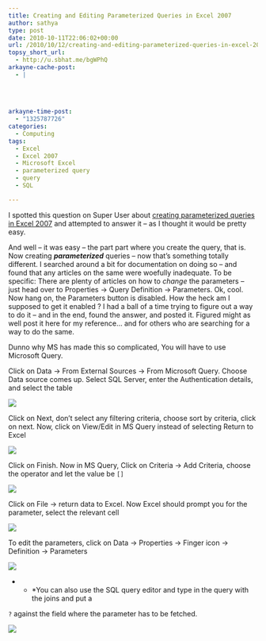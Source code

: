 ```yaml
---
title: Creating and Editing Parameterized Queries in Excel 2007
author: sathya
type: post
date: 2010-10-11T22:06:02+00:00
url: /2010/10/12/creating-and-editing-parameterized-queries-in-excel-2007/
topsy_short_url:
  - http://u.sbhat.me/bgWPhQ
arkayne-cache-post:
  - |
    
    
    
    
arkayne-time-post:
  - "1325787726"
categories:
  - Computing
tags:
  - Excel
  - Excel 2007
  - Microsoft Excel
  - parameterized query
  - query
  - SQL

---
```

I spotted this question on Super User about <a href="http://superuser.com/q/197453/4377" target="_blank">creating parameterized queries in Excel 2007</a> and attempted to answer it &#8211; as I thought it would be pretty easy.

And well &#8211; it was easy &#8211; the part part where you create the query, that is. Now creating _**parameterized**_ queries &#8211; now that&#8217;s something totally different. I searched around a bit for documentation on doing so &#8211; and found that any articles on the same were woefully inadequate. To be specific: There are plenty of articles on how to _change_ the parameters &#8211; just head over to Properties -> Query Definition -> Parameters. Ok, cool. Now hang on, the Parameters button is disabled. How the heck am I supposed to get it enabled ? I had a ball of a time trying to figure out a way to do it &#8211; and in the end, found the answer, and posted it. Figured might as well post it here for my reference&#8230; and for others who are searching for a way to do the same.

<!--more-->

Dunno why MS has made this so complicated, You will have to use Microsoft Query.

Click on Data -> From External Sources -> From Microsoft Query. Choose Data source comes up. Select SQL Server, enter the Authentication details, and select the table

![][1] 

Click on Next, don&#8217;t select any filtering criteria, choose sort by criteria, click on next. Now, click on View/Edit in MS Query instead of selecting Return to Excel

![][2] 

Click on Finish. Now in MS Query, Click on Criteria -> Add Criteria, choose the operator and let the value be `[]`

![][3] 

Click on File -> return data to Excel. Now Excel should prompt you for the parameter, select the relevant cell

![][4] 

To edit the parameters, click on Data -> Properties -> Finger icon -> Definition -> Parameters

![][5] 

* * *You can also use the SQL query editor and type in the query with the joins and put a 

`?` against the field where the parameter has to be fetched.</p> 

![][6]

 [1]: http://i.imgur.com/xgNTl.jpg
 [2]: http://i.imgur.com/UfJ1F.png
 [3]: http://i.imgur.com/TnJoi.png
 [4]: http://i.imgur.com/a2l5C.png
 [5]: http://i.imgur.com/XXhfs.png
 [6]: http://i.imgur.com/NgXxc.png
